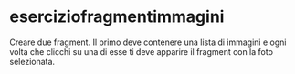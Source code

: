 # eserciziofragmentimmagini
Creare due fragment. Il primo deve contenere una lista di immagini e ogni volta che clicchi su una di esse ti deve apparire il fragment con la foto selezionata.
